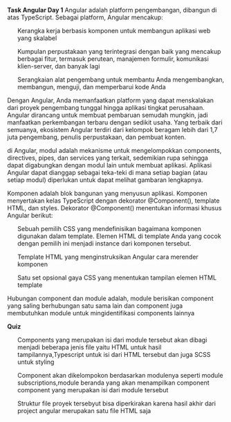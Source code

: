 <b>Task Angular Day 1</b>
Angular adalah platform pengembangan, dibangun di atas TypeScript. Sebagai platform, Angular        mencakup:

<ul>Kerangka kerja berbasis komponen untuk membangun aplikasi web yang skalabel</ul>
<ul>Kumpulan perpustakaan yang terintegrasi dengan baik yang mencakup berbagai fitur, termasuk perutean, manajemen formulir, komunikasi klien-server, dan banyak lagi</ul>
<ul>Serangkaian alat pengembang untuk membantu Anda mengembangkan, membangun, menguji, dan memperbarui kode Anda</ul>

Dengan Angular, Anda memanfaatkan platform yang dapat menskalakan dari proyek pengembang tunggal hingga aplikasi tingkat perusahaan. Angular dirancang untuk membuat pembaruan semudah mungkin, jadi manfaatkan perkembangan terbaru dengan sedikit usaha. Yang terbaik dari semuanya, ekosistem Angular terdiri dari kelompok beragam lebih dari 1,7 juta pengembang, penulis perpustakaan, dan pembuat konten.

di Angular, modul adalah mekanisme untuk mengelompokkan components, directives, pipes, dan services yang terkait, sedemikian rupa sehingga dapat digabungkan dengan modul lain untuk membuat aplikasi. Aplikasi Angular dapat dianggap sebagai teka-teki di mana setiap bagian (atau setiap modul) diperlukan untuk dapat melihat gambaran lengkapnya.

Komponen adalah blok bangunan yang menyusun aplikasi. Komponen menyertakan kelas TypeScript dengan dekorator @Component(), template HTML, dan styles. Dekorator @Component() menentukan informasi khusus Angular berikut:

<ul>Sebuah pemilih CSS yang mendefinisikan bagaimana komponen digunakan dalam template. Elemen HTML di template Anda yang cocok dengan pemilih ini menjadi instance dari komponen tersebut.</ul>
<ul>Template HTML yang menginstruksikan Angular cara merender komponen</ul>
<ul>Satu set opsional gaya CSS yang menentukan tampilan elemen HTML template</ul>

Hubungan component dan module adalah, module berisikan component yang saling berhubungan satu sama lain dan component juga membutuhkan module untuk mingidentifikasi components lainnya

<b>Quiz</b>
<ul>Components yang merupakan isi dari module tersebut akan dibagi menjadi beberapa jenis file yaitu HTML untuk hasil tampilannya,Typescript untuk isi dari HTML tersebut dan juga SCSS untuk styling</ul>
<ul>Component akan dikelompokon berdasarkan modulenya seperti module subscriptions,module beranda yang akan menampilkan component component yang merupakan isi dari module tersebut</ul>
<uL>Struktur file proyek tersebyut bisa diperkirakan karena hasil akhir dari project angular merupakan satu file HTML saja</uL>

